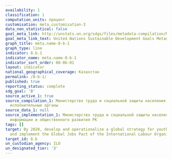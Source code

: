 ```yaml
---
availability: 1
classification: 1
computation_units: процент
customisation: meta.customisation-3
data_non_statistical: false
goal_meta_link: http://unstats.un.org/sdgs/files/metadata-compilation/Metadata-Goal-8.pdf
goal_meta_link_text: United Nations Sustainable Development Goals Metadata (pdf 525kB)
graph_title: meta.name-8-b-1
graph_type: line
indicator: 8.b.1
indicator_name: meta.name-8-b-1
indicator_sort_order: 08-0b-01
layout: indicator
national_geographical_coverage: Казахстан
permalink: /8-b-1/
published: true
reporting_status: complete
sdg_goal: '8'
source_active_1: true
source_compilation_1: Министерство труда и социальной защиты населения РК, Местные
  исполнительные органы
source_data_1: null
source_implementation_1: Министерство труда и социальной защиты населения РК, Министерство
  информации и общественного развития РК
tags: []
target: By 2020, develop and operationalize a global strategy for youth employment
  and implement the Global Jobs Pact of the International Labour Organization
target_id: 8.b
un_custodian_agency: ILO
un_designated_tier: '3'
---
```

